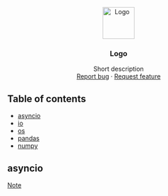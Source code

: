 <p align="center">
  <a href="https://example.com/">
    <img src="https://via.placeholder.com/72" alt="Logo" width=72 height=72>
  </a>

  <h3 align="center">Logo</h3>

  <p align="center">
    Short description
    <br>
    <a href="https://reponame/issues/new?template=bug.md">Report bug</a>
    ·
    <a href="https://reponame/issues/new?template=feature.md&labels=feature">Request feature</a>
  </p>
</p>


## Table of contents

- [asyncio](#asyncio)
- [io](#status)
- [os](#whats-included)
- [pandas](#bugs-and-feature-requests)
- [numpy](#contributing)

## asyncio
[Note](https://github.com/yuting1214/Python_Note/blob/master/note/async.md)


